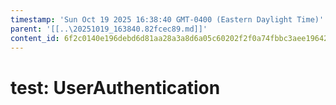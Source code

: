 ```yaml
---
timestamp: 'Sun Oct 19 2025 16:38:40 GMT-0400 (Eastern Daylight Time)'
parent: '[[..\20251019_163840.82fcec89.md]]'
content_id: 6f2c0140e196debd6d81aa28a3a8d6a05c60202f2f0a74fbbc3aee19642a4704
---
```


# test: UserAuthentication
